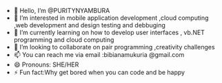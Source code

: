 - 👋 Hello, I’m @PURITYNYAMBURA
- 👀 I’m interested in mobile application development ,cloud computing ,web development and design testing and debbuging 
- 🌱 I’m currently learning on how to develop user interfaces , vb.NET programming and cloud computing
- 💞️ I’m looking to collaborate on pair programming ,creativity challenges 
- 📫 You can reach me via email :bibianamukuria @gmail.com
- 😄 Pronouns: SHE/HER
- ⚡ Fun fact:Why get bored when you can code and be happy

<!---
PURITYNYAMBURA/PURITYNYAMBURA is a ✨ special ✨ repository because its `README.md` (this file) appears on your GitHub profile.
You can click the Preview link to take a look at your changes.
--->
